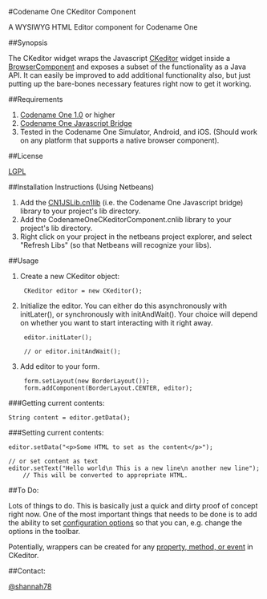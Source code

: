 #Codename One CKeditor Component

A WYSIWYG HTML Editor component for Codename One

##Synopsis

The CKeditor widget wraps the Javascript [CKeditor](http://ckeditor.com/) widget inside a [BrowserComponent](https://codenameone.googlecode.com/svn/trunk/CodenameOne/javadoc/com/codename1/ui/BrowserComponent.html) and exposes
a subset of the functionality as a Java API.  It can easily be improved to add additional
functionality also, but just putting up the bare-bones necessary features right now to
get it working.

##Requirements

1. [Codename One 1.0](http://www.codenameone.com) or higher
2. [Codename One Javascript Bridge](https://github.com/shannah/CodenameOneJS)
3. Tested in the Codename One Simulator, Android, and iOS. (Should work on any platform that supports a native browser component).

##License

[LGPL](http://www.gnu.org/licenses/lgpl.html)

##Installation Instructions (Using Netbeans)

1. Add the [CN1JSLib.cn1lib](https://github.com/shannah/CodenameOneJS/raw/master/dist/CN1JSLib.cn1lib) (i.e. the Codename One Javascript bridge) library to your project's lib directory.
2. Add the CodenameOneCKeditorComponent.cnlib library to your project's lib directory.
3. Right click on your project in the netbeans project explorer, and select "Refresh Libs" (so that Netbeans will recognize your libs).


##Usage

1. Create a new CKeditor object:
    
        CKeditor editor = new CKeditor();
    
2. Initialize the editor.  You can either do this asynchronously with initLater(), or synchronously with initAndWait().  Your choice will
depend on whether you want to start interacting with it right away.

        editor.initLater();
        
        // or editor.initAndWait();
    
3. Add editor to your form.

        form.setLayout(new BorderLayout());
        form.addComponent(BorderLayout.CENTER, editor);
    
###Getting current contents:

    String content = editor.getData();
    
###Setting current contents:

    editor.setData("<p>Some HTML to set as the content</p>");
    
    // or set content as text
    editor.setText("Hello world\n This is a new line\n another new line");
        // This will be converted to appropriate HTML.
        
##To Do:

Lots of things to do.  This is basically just a quick and dirty proof of concept right now.  One of the most important things that needs to be done is to add the ability to
set [configuration options](http://docs.ckeditor.com/#!/api/CKEDITOR.config) so that you can, e.g. change the options in the toolbar.

Potentially, wrappers can be created for any [property, method, or event](http://docs.ckeditor.com/#!/api/CKEDITOR.editor) in CKeditor.

##Contact:

[@shannah78](http://www.twitter.com/shannah78)